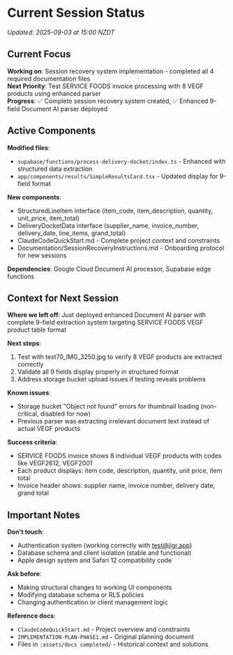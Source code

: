 # Current Session Status
*Updated: 2025-09-03 at 15:00 NZDT*

## Current Focus
**Working on**: Session recovery system implementation - completed all 4 required documentation files  
**Next Priority**: Test SERVICE FOODS invoice processing with 8 VEGF products using enhanced parser  
**Progress**: ✅ Complete session recovery system created, ✅ Enhanced 9-field Document AI parser deployed

## Active Components
**Modified files**: 
- `supabase/functions/process-delivery-docket/index.ts` - Enhanced with structured data extraction
- `app/components/results/SimpleResultsCard.tsx` - Updated display for 9-field format

**New components**: 
- StructuredLineItem interface (item_code, item_description, quantity, unit_price, item_total)
- DeliveryDocketData interface (supplier_name, invoice_number, delivery_date, line_items, grand_total)
- ClaudeCodeQuickStart.md - Complete project context and constraints
- Documentation/SessionRecoveryInstructions.md - Onboarding protocol for new sessions

**Dependencies**: Google Cloud Document AI processor, Supabase edge functions

## Context for Next Session
**Where we left off**: Just deployed enhanced Document AI parser with complete 9-field extraction system targeting SERVICE FOODS VEGF product table format

**Next steps**: 
1. Test with test70_IMG_3250.jpg to verify 8 VEGF products are extracted correctly
2. Validate all 9 fields display properly in structured format
3. Address storage bucket upload issues if testing reveals problems

**Known issues**: 
- Storage bucket "Object not found" errors for thumbnail loading (non-critical, disabled for now)
- Previous parser was extracting irrelevant document text instead of actual VEGF products

**Success criteria**: 
- SERVICE FOODS invoice shows 8 individual VEGF products with codes like VEGF2612, VEGF2001
- Each product displays: item code, description, quantity, unit price, item total
- Invoice header shows: supplier name, invoice number, delivery date, grand total

## Important Notes
**Don't touch**: 
- Authentication system (working correctly with test@jigr.app)
- Database schema and client isolation (stable and functional)
- Apple design system and Safari 12 compatibility code

**Ask before**: 
- Making structural changes to working UI components
- Modifying database schema or RLS policies
- Changing authentication or client management logic

**Reference docs**: 
- `ClaudeCodeQuickStart.md` - Project overview and constraints
- `IMPLEMENTATION-PLAN-PHASE1.md` - Original planning document
- Files in `:assets/docs completed/` - Historical context and solutions